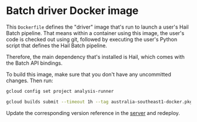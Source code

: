 # Batch driver Docker image

This `Dockerfile` defines the "driver" image that's run to launch a user's Hail
Batch pipeline. That means within a container using this image, the user's code
is checked out using git, followed by executing the user's Python script that
defines the Hail Batch pipeline.

Therefore, the main dependency that's installed is Hail, which comes with the
Batch API bindings.

To build this image, make sure that you don't have any uncommitted changes.
Then run:

```bash
gcloud config set project analysis-runner

gcloud builds submit --timeout 1h --tag australia-southeast1-docker.pkg.dev/analysis-runner/images/batch-driver:(git rev-parse --short=12 HEAD)
```

Update the corresponding version reference in the [server](../server) and
redeploy.

